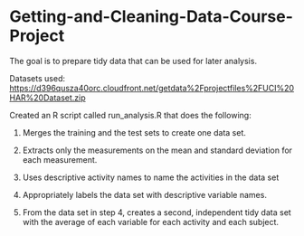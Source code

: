 # Getting-and-Cleaning-Data-Course-Project

The goal is to prepare tidy data that can be used for later analysis.

Datasets used: https://d396qusza40orc.cloudfront.net/getdata%2Fprojectfiles%2FUCI%20HAR%20Dataset.zip

Created an R script called run_analysis.R that does the following:

1. Merges the training and the test sets to create one data set.

2. Extracts only the measurements on the mean and standard deviation for each measurement.

3. Uses descriptive activity names to name the activities in the data set

4. Appropriately labels the data set with descriptive variable names.

5. From the data set in step 4, creates a second, independent tidy data set with the average of each variable for each activity and each subject.

